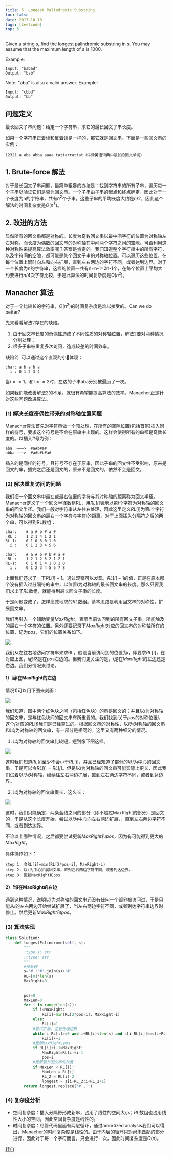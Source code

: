 ```yaml
---
title: 5. Longest Palindromic Substring
toc: false
date: 2017-10-10
tags: [Leetcode]
top: 5
---
```




Given a string s, find the longest palindromic substring in s. You may assume that the maximum length of s is 1000.

Example:

```
Input: "babad"
Output: "bab"
```
Note: "aba" is also a valid answer.
Example:

```
Input: "cbbd"
Output: "bb"
```

## 问题定义

最长回文子串问题：给定一个字符串，求它的最长回文子串长度。

如果一个字符串正着读和反着读是一样的，那它就是回文串。下面是一些回文串的实例：

```
12321 a aba abba aaaa tattarrattat（牛津英语词典中最长的回文单词）
```

## 1. Brute-force 解法
对于最长回文子串问题，最简单粗暴的办法是：找到字符串的所有子串，遍历每一个子串以验证它们是否为回文串。一个子串由子串的起点和终点确定，因此对于一个长度为n的字符串，共有$n^2$个子串。这些子串的平均长度大约是$n/2$，因此这个解法的时间复杂度是$O(n^3)$。

## 2. 改进的方法
显然所有的回文串都是对称的。长度为奇数回文串以最中间字符的位置为对称轴左右对称，而长度为偶数的回文串的对称轴在中间两个字符之间的空隙。可否利用这种对称性来提高算法效率呢？答案是肯定的。我们知道整个字符串中的所有字符，以及字符间的空隙，都可能是某个回文子串的对称轴位置。可以遍历这些位置，在每个位置上同时向左和向右扩展，直到左右两边的字符不同，或者达到边界。对于一个长度为n的字符串，这样的位置一共有n+n-1=2n-1个，在每个位置上平均大约要进行$n/4$次字符比较，于是此算法的时间复杂度是$O(n^2)$。

## Manacher 算法
对于一个比较长的字符串，$O(n^2)$的时间复杂度是难以接受的。Can we do better?

先来看看解法2存在的缺陷。

1) 由于回文串长度的奇偶性造成了不同性质的对称轴位置，解法2要对两种情况分别处理；
2) 很多子串被重复多次访问，造成较差的时间效率。

缺陷2）可以通过这个直观的小🌰体现：

```
char: a b a b a
  i : 0 1 2 3 4
```

当$i==1$，和$i==2$时，左边的子串aba分别被遍历了一次。

如果我们能改善解法2的不足，就很有希望能提高算法的效率。Manacher正是针对这些问题改进算法。

### (1) 解决长度奇偶性带来的对称轴位置问题
Manacher算法首先对字符串做一个预处理，在所有的空隙位置(包括首尾)插入同样的符号，要求这个符号是不会在原串中出现的。这样会使得所有的串都是奇数长度的。以插入#号为例：

```
aba  ———>  #a#b#a#
abba ———>  #a#b#b#a#
```

插入的是同样的符号，且符号不存在于原串，因此子串的回文性不受影响，原来是回文的串，插完之后还是回文的，原来不是回文的，依然不会是回文。

### (2) 解决重复访问的问题
我们把一个回文串中最左或最右位置的字符与其对称轴的距离称为回文半径。Manacher定义了一个回文半径数组RL，用$RL[i]$表示以第$i$个字符为对称轴的回文串的回文半径。我们一般对字符串从左往右处理，因此这里定义$RL[i]$为第$i$个字符为对称轴的回文串的最右一个字符与字符i的距离。对于上面插入分隔符之后的两个串，可以得到RL数组：

```
char:    # a # b # a #
 RL :    1 2 1 4 1 2 1
RL-1:    0 1 0 3 0 1 0
  i :    0 1 2 3 4 5 6
```

```
char:    # a # b # b # a #
 RL :    1 2 1 2 5 2 1 2 1
RL-1:    0 1 0 1 4 1 0 1 0
  i :    0 1 2 3 4 5 6 7 8
```

上面我们还求了一下$RL[i]-1$。通过观察可以发现，$RL[i]-1$的值，正是在原本那个没有插入过分隔符的串中，以位置$i$为对称轴的最长回文串的长度。那么只要我们求出了$RL$数组，就能得到最长回文子串的长度。

于是问题变成了，怎样高效地求的$RL$数组。基本思路是利用回文串的对称性，扩展回文串。

我们再引入一个辅助变量$MaxRight$，表示当前访问到的所有回文子串，所能触及的最右一个字符的位置。另外还要记录下$MaxRight$对应的回文串的对称轴所在的位置，记为$pos$，它们的位置关系如下。

![](http://or9a8nskt.bkt.clouddn.com/15154421889076.jpg)



我们从左往右地访问字符串来求RL，假设当前访问到的位置为$i$，即要求$RL[i]$，在对应上图，$i$必然是在$pos$右边的。但我们更关注的是，$i$是在$MaxRight$的左边还是右边。我们分情况来讨论。

#### 1）当i在MaxRight的左边

情况1)可以用下图来刻画：

![](http://or9a8nskt.bkt.clouddn.com/15154422210377.jpg)


我们知道，图中两个红色块之间（包括红色块）的串是回文的；并且以$i$为对称轴的回文串，是与红色块间的回文串有所重叠的。我们找到$i$关于$pos$的对称位置$j$，这个$j$对应的$RL[j]$我们是已经算过的。根据回文串的对称性，以$i$为对称轴的回文串和以$j$为对称轴的回文串，有一部分是相同的。这里又有两种细分的情况。

1. 以$j$为对称轴的回文串比较短，短到像下图这样。

![](http://or9a8nskt.bkt.clouddn.com/15154422550903.jpg)

这时我们知道$RL[i]$至少不会小于$RL[j]$，并且已经知道了部分的以$i$为中心的回文串，于是可以令$RL[i]=RL[j]$。但是以$i$为对称轴的回文串可能实际上更长，因此我们试着以$i$为对称轴，继续往左右两边扩展，直到左右两边字符不同，或者到达边界。

2. 以j为对称轴的回文串很长，这么长：

![](http://or9a8nskt.bkt.clouddn.com/15154422879956.jpg)

这时，我们只能确定，两条蓝线之间的部分（即不超过MaxRight的部分）是回文的，于是从这个长度开始，尝试以$i$为中心向左右两边扩展，，直到左右两边字符不同，或者到达边界。

不论以上哪种情况，之后都要尝试更新$MaxRight$和$pos$，因为有可能得到更大的$MaxRight$。

具体操作如下：

```
step 1: 令RL[i]=min(RL[2*pos-i], MaxRight-i)
step 2: 以i为中心扩展回文串，直到左右两边字符不同，或者到达边界。
step 3: 更新MaxRight和pos
```

#### 2）当i在MaxRight的右边

遇到这种情况，说明以i为对称轴的回文串还没有任何一个部分被访问过，于是只能从$i$的左右两边开始尝试扩展了，当左右两边字符不同，或者到达字符串边界时停止。然后更新$MaxRight$和$pos$。

### (3) 算法实现

```python
class Solution:
    def longestPalindrome(self, s):
        """
        :type s: str
        :rtype: str
        """
        #预处理
        s='#'+'#'.join(s)+'#'
        RL=[0]*len(s)
        MaxRight=0
        
        
        pos=0
        MaxLen=0
        for i in range(len(s)):
            if i<MaxRight:
                RL[i]=min(RL[2*pos-i], MaxRight-i)
            else:
                RL[i]=1
            #尝试扩展，注意处理边界
            while i-RL[i]>=0 and i+RL[i]<len(s) and s[i-RL[i]]==s[i+RL[i]]:
                RL[i]+=1
            #更新MaxRight,pos
            if RL[i]+i-1>MaxRight:
                MaxRight=RL[i]+i-1
                pos=i
            #更新最长回文串的长度
            if MaxLen < RL[i]:
                MaxLen = RL[i]
                RL_2 = RL[i]-2
                longest = s[i-RL_2:i+RL_2+1]
        return longest.replace('#','')
```

### (4) 复杂度分析

* 空间复杂度：插入分隔符形成新串，占用了线性的空间大小；$RL$数组也占用线性大小的空间，因此空间复杂度是线性的。
* 时间复杂度：尽管代码里面有两层循环，通过amortized analysis我们可以得出，Manacher的时间复杂度是线性的。由于内层的循环只对尚未匹配的部分进行，因此对于每一个字符而言，只会进行一次，因此时间复杂度是$O(n)$。


[转自](https://segmentfault.com/a/1190000003914228)





